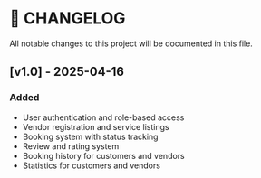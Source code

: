 # 📄 CHANGELOG

All notable changes to this project will be documented in this file.

## [v1.0] - 2025-04-16
### Added
- User authentication and role-based access
- Vendor registration and service listings
- Booking system with status tracking
- Review and rating system
- Booking history for customers and vendors
- Statistics for customers and vendors
